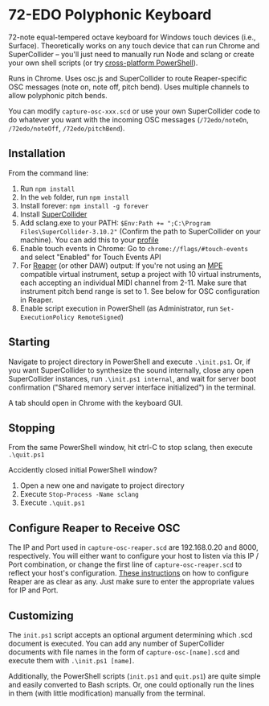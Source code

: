 # 72-EDO Polyphonic Keyboard

72-note equal-tempered octave keyboard for Windows touch devices (i.e., Surface). Theoretically works on any touch device that can run Chrome and SuperCollider &ndash; you'll just need to manually run Node and sclang or create your own shell scripts (or try [cross-platform PowerShell](https://docs.microsoft.com/en-us/powershell/scripting/install/installing-powershell?view=powershell-6#powershell-core)).

Runs in Chrome. Uses osc.js and SuperCollider to route Reaper-specific OSC messages (note on, note off, pitch bend). Uses multiple channels to allow polyphonic pitch bends.

You can modify `capture-osc-xxx.scd` or use your own SuperCollider code to do whatever you want with the incoming OSC messages (`/72edo/noteOn`, `/72edo/noteOff`, `/72edo/pitchBend`).

## Installation

From the command line:
1. Run <code>npm install</code>
2. In the <code>web</code> folder, run <code>npm install</code>
3. Install forever: `npm install -g forever`
4. Install [SuperCollider](https://supercollider.github.io/download)
5. Add sclang.exe to your PATH: `$Env:Path += ";C:\Program Files\SuperCollider-3.10.2"` (Confirm the path to SuperCollider on your machine). You can add this to your [profile](https://docs.microsoft.com/en-us/powershell/module/microsoft.powershell.core/about/about_profiles?view=powershell-6)
6. Enable touch events in Chrome: Go to `chrome://flags/#touch-events` and select "Enabled" for Touch Events API
7. For [Reaper](http://reaper.fm/download.php) (or other DAW) output: If you're not using an [MPE](http://www.rogerlinndesign.com/mpe.html) compatible virtual instrument, setup a project with 10 virtual instruments, each accepting an individual MIDI channel from 2-11. Make sure that instrument pitch bend range is set to 1. See below for OSC configuration in Reaper.
8. Enable script execution in PowerShell (as Administrator, run `Set-ExecutionPolicy RemoteSigned`)

## Starting

Navigate to project directory in PowerShell and execute `.\init.ps1`. Or, if you want SuperCollider to synthesize the sound internally, close any open SuperCollider instances, run `.\init.ps1 internal`, and wait for server boot confirmation ("Shared memory server interface initialized") in the terminal. 

A tab should open in Chrome with the keyboard GUI.

## Stopping

From the same PowerShell window, hit ctrl-C to stop sclang, then execute `.\quit.ps1`

Accidently closed initial PowerShell window? 
1. Open a new one and navigate to project directory
2. Execute `Stop-Process -Name sclang`
3. Execute `.\quit.ps1`

## Configure Reaper to Receive OSC

The IP and Port used in `capture-osc-reaper.scd` are 192.168.0.20 and 8000, respectively. You will either want to configure your host to listen via this IP / Port combination, or change the first line of `capture-osc-reaper.scd` to reflect your host's configuration. [These instructions](http://apps.incalcando.com/parat-documentation/establish-osc-connection-in-reaper/) on how to configure Reaper are as clear as any. Just make sure to enter the appropriate values for IP and Port.

## Customizing

The `init.ps1` script accepts an optional argument determining which .scd document is executed. You can add any number of SuperCollider documents with file names in the form of `capture-osc-[name].scd` and execute them with `.\init.ps1 [name]`.

Additionally, the PowerShell scripts (`init.ps1` and `quit.ps1`) are quite simple and easily converted to Bash scripts. Or, one could optionally run the lines in them (with little modification) manually from the terminal.
